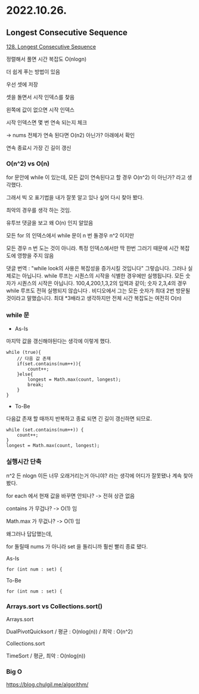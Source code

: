 # 2022.10.26.

## Longest Consecutive Sequence

[128. Longest Consecutive Sequence](https://leetcode.com/problems/longest-consecutive-sequence)

정렬해서 풀면 시간 복잡도 O(nlogn)

더 쉽게 푸는 방법이 있음

우선 셋에 저장

셋을 돌면서 시작 인덱스를 찾음

왼쪽에 값이 없으면 시작 인덱스

시작 인덱스면 몇 번 연속 되는지 체크

-> nums 전체가 연속 된다면 O(n2) 아닌가? 아래에서 확인

연속 종료시 가장 긴 길이 갱신

### O(n^2) vs O(n)

for 문안에 while 이 있는데, 모든 값이 연속된다고 할 경우 O(n^2) 이 아닌가? 라고 생각했다.

그래서 빅 오 표기법을 내가 잘못 알고 있나 싶어 다시 찾아 봤다.

최악의 경우를 생각 하는 것임.

유투브 댓글을 보고 왜 O(n) 인지 알았음

모든 for 의 인덱스에서 while 문이 n 번 돌경우 n^2 이지만

모든 경우 n 번 도는 것이 아니라. 특정 인덱스에서만 딱 한번 그러기 때문에 시간 복잡도에 영향을 주지 않음

댓글 번역 :
"while look의 사용은 복잡성을 증가시킬 것입니다" 그렇습니다. 그러나 실제로는 아닙니다. while 루프는 시퀀스의 시작을 식별한 경우에만 실행됩니다. 모든 숫자가 시퀀스의 시작은 아닙니다.
100,4,200,1,3,2의 입력과 같이; 숫자 2,3,4의 경우 while 루프도 전혀 실행되지 않습니다 . 비디오에서 그는 모든 숫자가 최대 2번 방문될 것이라고 말했습니다. 최대 *3배라고 생각하지만 전체
시간 복잡도는 여전히 O(n)

### while 문

* As-Is

마지막 값을 갱신해야된다는 생각에 이렇게 했다.

```
while (true){
    // 다음 값 존재
    if(set.contains(num++)){
        count++;
    }else{
        longest = Math.max(count, longest);
        break;
    }
}
```

* To-Be

다음값 존재 할 때까지 반복하고 종료 되면 긴 길이 갱신하면 되므로.

```
while (set.contains(num++)) {
    count++;
}
longest = Math.max(count, longest);
```

### 실행시간 단축

n^2 든 nlogn 이든 너무 오래거리는거 아니야? 라는 생각에 어디가 잘못됐나 계속 찾아봤다.

for each 에서 현재 값을 바꾸면 안되나? -> 전혀 상관 없음

contains 가 무겁나? -> O(1) 임

Math.max 가 무겂나? -> O(1) 임

왜그러나 답답했는데,

for 돌릴때 nums 가 아니라 set 을 돌리니까 훨씬 빨리 종료 됐다.

As-Is

```
for (int num : set) {
```

To-Be

```
for (int num : set) {
```

### Arrays.sort vs Collections.sort()

Arrays.sort

DualPivotQuicksort / 평균 : O(nlog(n)) / 최악 : O(n^2)

Collections.sort

TimeSort / 평균, 최악 : O(nlog(n))

### Big O

https://blog.chulgil.me/algorithm/